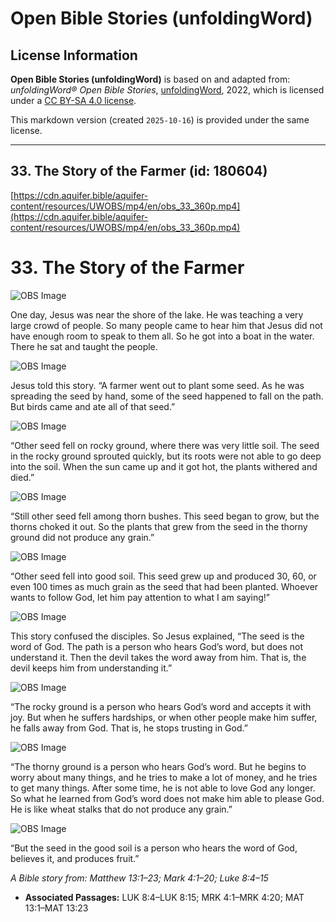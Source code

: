 # Open Bible Stories (unfoldingWord)

## License Information

**Open Bible Stories (unfoldingWord)** is based on and adapted from: _unfoldingWord® Open Bible Stories_, [unfoldingWord](https://unfoldingword.org/utw), 2022, which is licensed under a [CC BY-SA 4.0 license](https://creativecommons.org/licenses/by-sa/4.0/legalcode.en).

This markdown version (created `2025-10-16`) is provided under the same license.



--------------------------------

## 33. The Story of the Farmer (id: 180604)

[https://cdn.aquifer.bible/aquifer-content/resources/UWOBS/mp4/en/obs_33_360p.mp4](https://cdn.aquifer.bible/aquifer-content/resources/UWOBS/mp4/en/obs_33_360p.mp4)

33\. The Story of the Farmer
============================

![OBS Image](https://cdn.aquifer.bible/aquifer-content/resources/UWOBS/jpg/360px/obs-en-33-01.jpg)

One day, Jesus was near the shore of the lake. He was teaching a very large crowd of people. So many people came to hear him that Jesus did not have enough room to speak to them all. So he got into a boat in the water. There he sat and taught the people.

![OBS Image](https://cdn.aquifer.bible/aquifer-content/resources/UWOBS/jpg/360px/obs-en-33-02.jpg)

Jesus told this story. “A farmer went out to plant some seed. As he was spreading the seed by hand, some of the seed happened to fall on the path. But birds came and ate all of that seed.”

![OBS Image](https://cdn.aquifer.bible/aquifer-content/resources/UWOBS/jpg/360px/obs-en-33-03.jpg)

“Other seed fell on rocky ground, where there was very little soil. The seed in the rocky ground sprouted quickly, but its roots were not able to go deep into the soil. When the sun came up and it got hot, the plants withered and died.”

![OBS Image](https://cdn.aquifer.bible/aquifer-content/resources/UWOBS/jpg/360px/obs-en-33-04.jpg)

“Still other seed fell among thorn bushes. This seed began to grow, but the thorns choked it out. So the plants that grew from the seed in the thorny ground did not produce any grain.”

![OBS Image](https://cdn.aquifer.bible/aquifer-content/resources/UWOBS/jpg/360px/obs-en-33-05.jpg)

“Other seed fell into good soil. This seed grew up and produced 30, 60, or even 100 times as much grain as the seed that had been planted. Whoever wants to follow God, let him pay attention to what I am saying!”

![OBS Image](https://cdn.aquifer.bible/aquifer-content/resources/UWOBS/jpg/360px/obs-en-33-06.jpg)

This story confused the disciples. So Jesus explained, “The seed is the word of God. The path is a person who hears God’s word, but does not understand it. Then the devil takes the word away from him. That is, the devil keeps him from understanding it.”

![OBS Image](https://cdn.aquifer.bible/aquifer-content/resources/UWOBS/jpg/360px/obs-en-33-07.jpg)

“The rocky ground is a person who hears God’s word and accepts it with joy. But when he suffers hardships, or when other people make him suffer, he falls away from God. That is, he stops trusting in God.”

![OBS Image](https://cdn.aquifer.bible/aquifer-content/resources/UWOBS/jpg/360px/obs-en-33-08.jpg)

“The thorny ground is a person who hears God’s word. But he begins to worry about many things, and he tries to make a lot of money, and he tries to get many things. After some time, he is not able to love God any longer. So what he learned from God’s word does not make him able to please God. He is like wheat stalks that do not produce any grain.”

![OBS Image](https://cdn.aquifer.bible/aquifer-content/resources/UWOBS/jpg/360px/obs-en-33-09.jpg)

“But the seed in the good soil is a person who hears the word of God, believes it, and produces fruit.”

*A Bible story from: Matthew 13:1–23; Mark 4:1–20; Luke 8:4–15*

* **Associated Passages:** LUK 8:4–LUK 8:15; MRK 4:1–MRK 4:20; MAT 13:1–MAT 13:23

